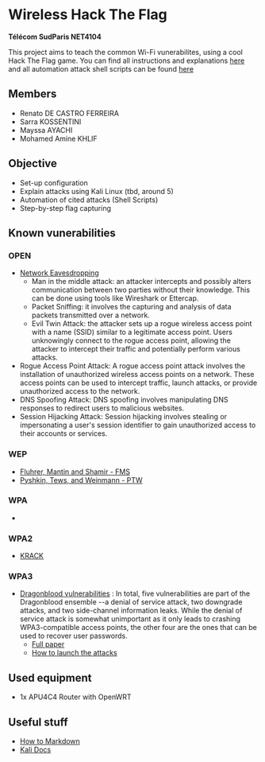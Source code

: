 # Wireless Hack The Flag
**Télécom SudParis NET4104**

This project aims to teach the common Wi-Fi vunerabilites, using a cool Hack The Flag game.
You can find all instructions and explanations [here](https://github.com/l4ti/TSP-NET4104-HackTheFlag/blob/main/REPORT.md) and all automation attack shell scripts can be found [here](https://github.com/l4ti/TSP-NET4104-HackTheFlag/blob/main/scripts)


## Members
 - Renato DE CASTRO FERREIRA
 - Sarra KOSSENTINI
 - Mayssa AYACHI
 - Mohamed Amine KHLIF

## Objective
 - Set-up configuration
 - Explain attacks using Kali Linux (tbd, around 5)
 - Automation of cited attacks (Shell Scripts)
 - Step-by-step flag capturing

## Known vunerabilities
### OPEN
 - [Network Eavesdropping](https://www.fortinet.com/resources/cyberglossary/eavesdropping)
	 + Man in the middle attack: an attacker intercepts and possibly alters communication between two parties without their knowledge. This can be done using tools like Wireshark or Ettercap.
	 + Packet Sniffing: it involves the capturing and analysis of data packets transmitted over a network. 
	 + Evil Twin Attack: the attacker sets up a rogue wireless access point with a name (SSID) similar to a legitimate access point. Users unknowingly connect to the rogue access point, allowing the attacker to intercept their traffic and potentially perform various attacks.
- Rogue Access Point Attack: A rogue access point attack involves the installation of unauthorized wireless access points on a network. These access points can be used to intercept traffic, launch attacks, or provide unauthorized access to the network.
- DNS Spoofing Attack: DNS spoofing involves manipulating DNS responses to redirect users to malicious websites.
- Session Hijacking Attack: Session hijacking involves stealing or impersonating a user's session identifier to gain unauthorized access to their accounts or services. 
 

### WEP
 - [Fluhrer, Mantin and Shamir - FMS](https://en.wikipedia.org/wiki/Fluhrer,_Mantin_and_Shamir_attack)
 - [Pyshkin, Tews, and Weinmann - PTW](https://eprint.iacr.org/2007/120.pdf)

### WPA
 - 

### WPA2
 - [KRACK](https://www.enisa.europa.eu/publications/info-notes/an-overview-of-the-wi-fi-wpa2-vulnerability)

### WPA3
 - [Dragonblood vulnerabilities](https://www.zdnet.com/article/dragonblood-vulnerabilities-disclosed-in-wifi-wpa3-standard/) : In total, five vulnerabilities are part of the Dragonblood ensemble --a denial of service attack, two downgrade attacks, and two side-channel information leaks.
While the denial of service attack is somewhat unimportant as it only leads to crashing WPA3-compatible access points, the other four are the ones that can be used to recover user passwords.
	 + [Full paper](https://papers.mathyvanhoef.com/dragonblood.pdf)
	 + [How to launch the attacks](https://github.com/neildalal/wpa3-attacks-ids#Overview)
 

## Used equipment
 - 1x APU4C4 Router with OpenWRT

## Useful stuff
 - [How to Markdown](https://www.markdownguide.org/basic-syntax/#links)
 - [Kali Docs](https://www.kali.org/docs/)
